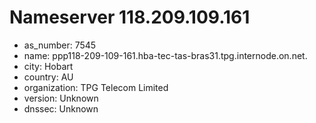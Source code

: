 # Nameserver 118.209.109.161

* as_number: 7545
* name: ppp118-209-109-161.hba-tec-tas-bras31.tpg.internode.on.net.
* city: Hobart
* country: AU
* organization: TPG Telecom Limited
* version: Unknown
* dnssec: Unknown

